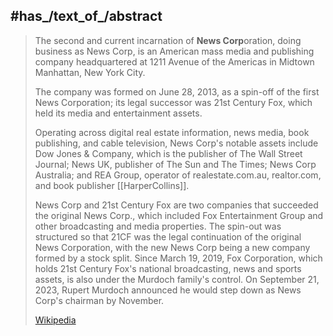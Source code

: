 ﻿---
aliases:
- "News Corp"
---

## #has_/text_of_/abstract 

> The second and current incarnation of **News Corp**oration, doing business as News Corp, 
> is an American mass media and publishing company 
> headquartered at 1211 Avenue of the Americas in Midtown Manhattan, New York City. 
> 
> The company was formed on June 28, 2013, as a spin-off of the first News Corporation; 
> its legal successor was 21st Century Fox, which held its media and entertainment assets. 
> 
> Operating across digital real estate information, news media, book publishing, 
> and cable television, News Corp's notable assets include Dow Jones & Company, 
> which is the publisher of The Wall Street Journal; News UK, publisher of The Sun 
> and The Times; News Corp Australia; and REA Group, operator of realestate.com.au, realtor.com, 
> and book publisher [[HarperCollins]].
>
> News Corp and 21st Century Fox are two companies that succeeded the original News Corp., which included Fox Entertainment Group and other broadcasting and media properties. The spin-out was structured so that 21CF was the legal continuation of the original News Corporation, with the new News Corp being a new company formed by a stock split. Since March 19, 2019, Fox Corporation, which holds 21st Century Fox's national broadcasting, news and sports assets, is also under the Murdoch family's control. On September 21, 2023, Rupert Murdoch announced he would step down as News Corp's chairman by November.
>
> [Wikipedia](https://en.wikipedia.org/wiki/News%20Corp) 

